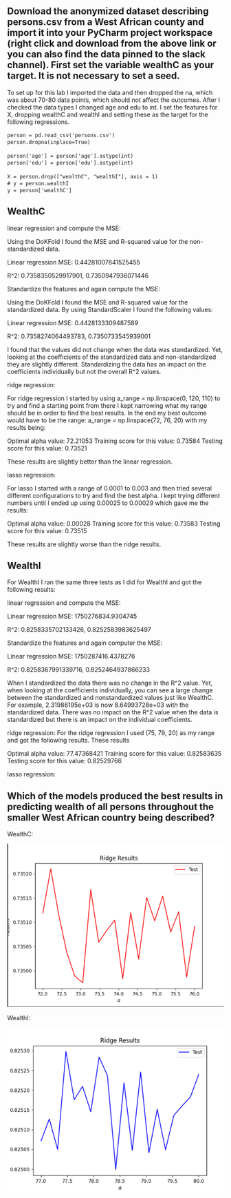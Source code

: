 ## Download the anonymized dataset describing persons.csv from a West African county and import it into your PyCharm project workspace (right click and download from the above link or you can also find the data pinned to the slack channel). First set the variable wealthC as your target. It is not necessary to set a seed. ##

To set up for this lab I imported the data and then dropped the na, which was about 70-80 data points, which should not affect the outcomes. After I checked the data types I changed age and edu to int. I set the features for X, dropping wealthC and wealthI and setting these as the target for the following regressions. 

``` 
person = pd.read_csv('persons.csv')
person.dropna(inplace=True)

person['age'] = person['age'].astype(int)
person['edu'] = person['edu'].astype(int)

X = person.drop(["wealthC", "wealthI"], axis = 1)
# y = person.wealthI
y = person['wealthC']
``` 

## WealthC ##

linear regression and compute the MSE:

Using the DoKFold I found the MSE and R-squared value for the non-standardized data.

Linear regression MSE: 0.44281007841525455

R^2: 0.7358350529917901, 0.7350947936071446

Standardize the features and again compute the MSE:

Using the DoKFold I found the MSE and R-squared value for the standardized data. By using StandardScaler I found the following values:

Linear regression MSE: 0.4428133309487589

R^2: 0.7358274064493783, 0.7350733545939001

I found that the values did not change when the data was standardized. Yet, looking at the coefficients of the standardized data and non-standardized they are slightly different. Standardizing the data has an impact on the coefficients individually but not the overall R^2 values. 

ridge regression:

For ridge regression I started by using a_range = np.linspace(0, 120, 110) to try and find a starting point from there I kept narrowing what my range should be in order to find the best results. In the end my best outcome would have to be the range: a_range = np.linspace(72, 76, 20) with my results being:

Optimal alpha value: 72.21053
Training score for this value: 0.73584
Testing score for this value: 0.73521

These results are slightly better than the linear regression. 


lasso regression:

For lasso I started with a range of 0.0001 to 0.003 and then tried several different configurations to try and find the best alpha. I kept trying different numbers until I ended up using 0.00025 to 0.00029 which gave me the results: 

Optimal alpha value: 0.00028
Training score for this value: 0.73583
Testing score for this value: 0.73515

These results are slightly worse than the ridge results. 

## WealthI ##

For WealthI I ran the same three tests as I did for WealthI and got the following results:

linear regression and compute the MSE:

Linear regression MSE: 1750276834.9304745

R^2: 0.8258335702133426, 0.8252583983625497

Standardize the features and again computer the MSE:

Linear regression MSE: 1750287416.4378276

R^2: 0.8258367991339716, 0.8252464937866233

When I standardized the data there was no change in the R^2 value. Yet, when looking at the coefficients individually, you can see a large change between the standardized and nonstandardized values just like WealthC. For example, 2.31986195e+03 is now 8.64993728e+03 with the standardized data. There was no impact on the R^2 value when the data is standardized but there is an impact on the individual coefficients.

ridge regression:
For the ridge regression I used (75, 79, 20) as my range and got the following results. These results 

Optimal alpha value: 77.47368421
Training score for this value: 0.82583635
Testing score for this value: 0.82529766

lasso regression:

## Which of the models produced the best results in predicting wealth of all persons throughout the smaller West African country being described? ##

WealthC:

![ridge1](wealthcridge.png)

WealthI:

![ridge2](ridge_wealthI.png)
